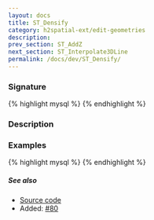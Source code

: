```yaml
---
layout: docs
title: ST_Densify
category: h2spatial-ext/edit-geometries
description: 
prev_section: ST_AddZ
next_section: ST_Interpolate3DLine
permalink: /docs/dev/ST_Densify/
---
```


### Signature

{% highlight mysql %}
{% endhighlight %}

### Description

### Examples

{% highlight mysql %}
{% endhighlight %}

##### See also

* <a href="https://github.com/irstv/H2GIS/blob/master/h2spatial-ext/src/main/java/org/h2gis/h2spatialext/function/spatial/edit/ST_Densify.java" target="_blank">Source code</a>
* Added: <a href="https://github.com/irstv/H2GIS/pull/80" target="_blank">#80</a>
